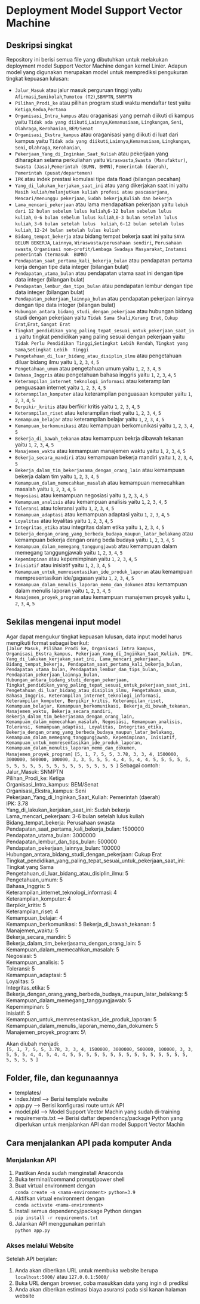 # Deployment Model Support Vector Machine

## Deskripsi singkat

Repository ini berisi semua file yang dibutuhkan untuk melakukan deployment model Support Vector Machine dengan kernel Linier. Adapun model yang digunakan merupakan model untuk memprediksi pengukuran tingkat kepuasan lulusan:

-   `Jalur_Masuk` atau jalur masuk perguruan tinggi yaitu `Afirmasi`,`Sumikolah`,`Tumotou (T2)`,`SBMPTN`, `SNMPTN`
-   `Pilihan_Prodi_ke` atau pilihan program studi waktu mendaftar test yaitu `Ketiga`,`Kedua`,`Pertama`
-   `Organisasi_Intra_kampus` atau oraganisasi yang pernah diikuti di kampus yaitu `Tidak ada yang diikuti`,`Lainnya`,`Kemanusiaan`, 
                              `Lingkungan`, `Seni`, `Olahraga`, `Kerohanian`, `BEM/Senat`
-   `Organisasi_Ekstra_kampus` atau oraganisasi yang diikuti di luat dari kampus yaitu `Tidak ada yang diikuti`,`Lainnya`,`Kemanusiaan`,
                              `Lingkungan`, `Seni`, `Olahraga`, `Kerohanian`,
-   `Pekerjaan_Yang_di_Inginkan_Saat_Kuliah` atau pekerjaan yang diharapkan selama perkuliahan yaitu `Wiraswasta`,`Swasta (Manufaktur)`, 
                               `Swasta (Jasa)`,`Pemerintah (BUMN, BHMN)`, `Pemerintah (daerah)`, `Pemerintah (pusat/departemen)`
-   `IPK` atau indek prestasi komulasi tipe data fload (bilangan pecahan)        
-   `Yang_di_lakukan_kerjakan_saat_ini` atau yang dikerjakan saat ini yaitu `Masih kuliah/melanjutkan kuliah profesi atau pascasarjana`,
                               `Mencari/menunggu pekerjaan`, `Sudah bekerja`,`Kuliah dan bekerja`
-   `Lama_mencari_pekerjaan` atau lama mendapatkan pekerjaan yaitu `lebih dari 12 bulan sebelum lulus kuliah`,`6-12 bulan sebelum lulus 
                                kuliah`, `0-6 bulan sebelum lulus kuliah`,`0-3 bulan setelah lulus kuliah`, `3-6 bulan setelah lulus 
                                kuliah`, `6-12 bulan setelah lulus kuliah`, `12-24 bulan setelah lulus kuliah`
-   `Bidang_tempat_bekerja` atau bidang tempat bekerja saat ini yaitu `SAYA BELUM BEKERJA`, `Lainnya`, `Wiraswasta/perusahaan sendiri`,
                                `Perusahaan swasta`, `Organisasi non-profit/Lembaga Swadaya Masyarakat`, `Instansi pemerintah (termasuk 
                                BUMN)`
-   `Pendapatan_saat_pertama_kali_bekerja_bulan` atau pendapatan pertama kerja dengan tipe data integer (bilangan bulat)
-   `Pendapatan_utama_bulan` atau pendapatan utama saat ini dengan tipe data integer (bilangan bulat)
-   `Pendapatan_lembur_dan_tips_bulan` atau pendapatan lembur dengan tipe data integer (bilangan bulat)
-   `Pendapatan_pekerjaan_lainnya_bulan`  atau pendapatan pekerjaan lainnya dengan tipe data integer (bilangan bulat)
-   `Hubungan_antara_bidang_studi_dengan_pekerjaan` atau hubungan bidang studi dengan pekerjaan yaitu `Tidak Sama Skali`,`Kurang Erat`, 
                                `Cukup Erat`,`Erat`, `Sangat Erat`
-   `Tingkat_pendidikan_yang_paling_tepat_sesuai_untuk_pekerjaan_saat_ini` yaitu tingkat pendidikan yang paling sesuai dengan pekerjaan 
                                yaitu `Tidak Perlu Pendidikan Tinggi`,`Setingkat Lebih Rendah`, `Tingkat yang Sama`,`Setingkat Lebih 
                                Tinggi`
-   `Pengetahuan_di_luar_bidang_atau_disiplin_ilmu` atau pengetahuan diluar bidang ilmu yaitu `1`, `2`, `3`, `4`, `5` 
-   `Pengetahuan_umum` atau pengetahuan umum yaitu `1`, `2`, `3`, `4`, `5`
-   `Bahasa_Inggris` atau pengetahuan bahasa inggris yaitu `1`, `2`, `3`, `4`, `5`
-   `Keterampilan_internet_teknologi_informasi` atau keterampilan penguasaan internet yaitu `1`, `2`, `3`, `4`, `5`
-   `Keterampilan_komputer` atau keterampilan penguasaan komputer yaitu `1`, `2`, `3`, `4`, `5`
-   `Berpikir_kritis` atau berfikir kritis yaitu `1`, `2`, `3`, `4`, `5`
-   `Keterampilan_riset` atau keterampilan riset yaitu `1`, `2`, `3`, `4`, `5`
-   `Kemampuan_belajar` atau keterampilan belajar yaitu `1`, `2`, `3`, `4`, `5`
-   `Kemampuan_berkomunikasi` atau kemampuan berkomunikasi yaitu `1`, `2`, `3`, `4`, `5` 
-   `Bekerja_di_bawah_tekanan` atau kemampuan bekrja dibawah tekanan yaitu `1`, `2`, `3`, `4`, `5`
-   `Manajemen_waktu` atau kemampuan manajemen waktu yaitu `1`, `2`, `3`, `4`, `5`
-   `Bekerja_secara_mandiri` atau kemampuan bekerja mandiri yaitu `1`, `2`, `3`, `4`, `5`
-   `Bekerja_dalam_tim_bekerjasama_dengan_orang_lain` atau kemampuan bekerja dalam tim yaitu `1`, `2`, `3`, `4`, `5`
-   `Kemampuan_dalam_memecahkan_masalah` atau kemampuan memecahkan masalah yaitu `1`, `2`, `3`, `4`, `5`
-   `Negosiasi` atau kemampuan negosiasi yaitu `1`, `2`, `3`, `4`, `5`
-   `Kemampuan_analisis` atau kemampuan analisis yaitu `1`, `2`, `3`, `4`, `5`
-   `Toleransi` atau toleransi yaitu `1`, `2`, `3`, `4`, `5`
-   `Kemampuan_adaptasi` atau kemampuan adaptasi yaitu `1`, `2`, `3`, `4`, `5`
-   `Loyalitas` atau loyalitas yaitu `1`, `2`, `3`, `4`, `5`
-   `Integritas_etika` atau integritas dalam etika yaitu `1`, `2`, `3`, `4`, `5`
-   `Bekerja_dengan_orang_yang_berbeda_budaya_maupun_latar_belakang` atau kemampuan bekerja dengan orang beda budaya yaitu `1`, `2`, `3`, 
                                `4`, `5`
-   `Kemampuan_dalam_memegang_tanggungjawab` atau kemampuan dalam memegang tanggungjawab yaitu `1`, `2`, `3`, `4`, `5`
-   `Kepemimpinan` atau kepemimpinan yaitu `1`, `2`, `3`, `4`, `5`
-   `Inisiatif` atau inisiatif yaitu `1`, `2`, `3`, `4`, `5`
-   `Kemampuan_untuk_memresentasikan_ide_produk_laporan` atau kemampuan mempresentasikan ide/gagasan yaitu `1`, `2`, `3`, `4`, `5`
-   `Kemampuan_dalam_menulis_laporan_memo_dan_dokumen` atau kemampuan dalam menulis laporan yaitu `1`, `2`, `3`, `4`, `5`
-   `Manajemen_proyek_program` atau kemampuan manajemen proyek yaitu `1`, `2`, `3`, `4`, `5`


## Sekilas mengenai input model

Agar dapat mengukur tingkat kepuasan lulusan, data input model harus mengikuti format sebagai berikut:\
`[Jalur Masuk, Pilihan Prodi ke, Organisasi_Intra_kampus, Organisasi_Ekstra_kampus, Pekerjaan_Yang_di_Inginkan_Saat_Kuliah, IPK, Yang_di_lakukan_kerjakan_saat_ini, Lama_mencari_pekerjaan, Bidang_tempat_bekerja, Pendapatan_saat_pertama_kali_bekerja_bulan, Pendapatan_utama_bulan, Pendapatan_lembur_dan_tips_bulan, Pendapatan_pekerjaan_lainnya_bulan, Hubungan_antara_bidang_studi_dengan_pekerjaan, Tingkat_pendidikan_yang_paling_tepat_sesuai_untuk_pekerjaan_saat_ini, Pengetahuan_di_luar_bidang_atau_disiplin_ilmu, Pengetahuan_umum, Bahasa_Inggris, Keterampilan_internet_teknologi_informasi, Keterampilan_komputer, Berpikir_kritis, Keterampilan_riset, Kemampuan_belajar, Kemampuan_berkomunikasi, Bekerja_di_bawah_tekanan, Manajemen_waktu, Bekerja_secara_mandiri, Bekerja_dalam_tim_bekerjasama_dengan_orang_lain, Kemampuan_dalam_memecahkan_masalah, Negosiasi, Kemampuan_analisis, Toleransi, Kemampuan_adaptasi, Loyalitas, Integritas_etika, Bekerja_dengan_orang_yang_berbeda_budaya_maupun_latar_belakang, Kemampuan_dalam_memegang_tanggungjawab, Kepemimpinan, Inisiatif, Kemampuan_untuk_memresentasikan_ide_produk_laporan, Kemampuan_dalam_menulis_laporan_memo_dan_dokumen, Manajemen_proyek_program]`
`[5, 1, 7, 5, 5, 3.78, 3, 3, 4, 1500000, 3000000, 500000, 100000, 3, 3, 5, 5, 5, 4, 4, 5, 4, 4, 5, 5, 5, 5, 5, 5, 5, 5, 5, 5, 5, 5, 5, 5, 5, 5, 5, 5, 5 ]`
Sebagai contoh:\
Jalur_Masuk: SNMPTN\
Pilihan_Prodi_ke: Ketiga\
Organisasi_Intra_kampus: BEM/Senat\
Organisasi_Ekstra_kampus: Seni\
Pekerjaan_Yang_di_Inginkan_Saat_Kuliah: Pemerintah (daerah)\
IPK: 3.78\
Yang_di_lakukan_kerjakan_saat_ini: Sudah bekerja\
Lama_mencari_pekerjaan: 3-6 bulan setelah lulus kuliah\
Bidang_tempat_bekerja: Perusahaan swasta
Pendapatan_saat_pertama_kali_bekerja_bulan: 1500000\
Pendapatan_utama_bulan: 3000000\
Pendapatan_lembur_dan_tips_bulan: 500000\
Pendapatan_pekerjaan_lainnya_bulan: 100000\
Hubungan_antara_bidang_studi_dengan_pekerjaan: Cukup Erat\
Tingkat_pendidikan_yang_paling_tepat_sesuai_untuk_pekerjaan_saat_ini: Tingkat yang Sama\
Pengetahuan_di_luar_bidang_atau_disiplin_ilmu: 5\
Pengetahuan_umum: 5\
Bahasa_Inggris: 5\
Keterampilan_internet_teknologi_informasi: 4\
Keterampilan_komputer: 4\
Berpikir_kritis: 5\
Keterampilan_riset: 4\
Kemampuan_belajar: 4\
Kemampuan_berkomunikasi: 5
Bekerja_di_bawah_tekanan: 5\
Manajemen_waktu: 5\
Bekerja_secara_mandiri: 5\
Bekerja_dalam_tim_bekerjasama_dengan_orang_lain: 5\
Kemampuan_dalam_memecahkan_masalah: 5\
Negosiasi: 5\
Kemampuan_analisis: 5\
Toleransi: 5\
Kemampuan_adaptasi: 5\
Loyalitas: 5\
Integritas_etika: 5\
Bekerja_dengan_orang_yang_berbeda_budaya_maupun_latar_belakang: 5\
Kemampuan_dalam_memegang_tanggungjawab: 5\
Kepemimpinan: 5\
Inisiatif: 5\
Kemampuan_untuk_memresentasikan_ide_produk_laporan: 5\
Kemampuan_dalam_menulis_laporan_memo_dan_dokumen: 5\
Manajemen_proyek_program: 5\
    

Akan diubah menjadi:\
`[5, 1, 7, 5, 5, 3.78, 3, 3, 4, 1500000, 3000000, 500000, 100000, 3, 3, 5, 5, 5, 4, 4, 5, 4, 4, 5, 5, 5, 5, 5, 5, 5, 5, 5, 5, 5, 5, 5, 5, 5, 5, 5, 5, 5 ]`


## Folder, file, dan kegunaannya

-   templates/
-   index.html --> Berisi template website
-   app.py --> Berisi konfigurasi route untuk API
-   model.pkl --> Model Support Vector Machin yang sudah di-training
-   requirements.txt --> Berisi daftar dependency/package Python yang diperlukan untuk menjalankan API dan model Support Vector Machin


## Cara menjalankan API pada komputer Anda

### Menjalankan API

1. Pastikan Anda sudah menginstall Anaconda
1. Buka terminal/command prompt/power shell
1. Buat virtual environment dengan\
   `conda create -n <nama-environment> python=3.9`
1. Aktifkan virtual environment dengan\
   `conda activate <nama-environment>`
1. Install semua dependency/package Python dengan\
   `pip install -r requirements.txt`
1. Jalankan API menggunakan perintah\
   `python app.py`

### Akses melalui Website

Setelah API berjalan:

1. Anda akan diberikan URL untuk membuka website berupa `localhost:5000/` atau `127.0.0.1:5000/`
1. Buka URL dengan browser, coba masukkan data yang ingin di prediksi
1. Anda akan diberikan estimasi biaya asuransi pada sisi kanan halaman website


